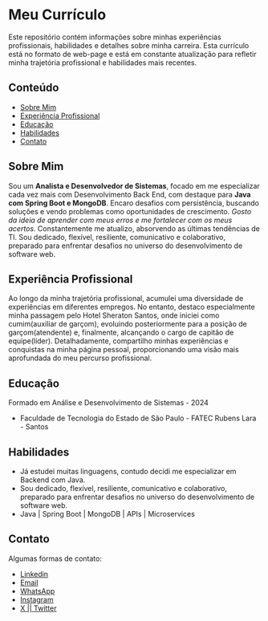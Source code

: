 # Meu Currículo

Este repositório contém informações sobre minhas experiências profissionais, habilidades e detalhes sobre minha carreira. Esta currículo está no formato de web-page e está em constante atualização para refletir minha trajetória profissional e habilidades mais recentes.

## Conteúdo

* [Sobre Mim](#sobre-mim)
* [Experiência Profissional](#experi%C3%AAncia-profissional)
* [Educação](#educa%C3%A7%C3%A3o)
* [Habilidades](#habilidades)
* [Contato](#contato)

## Sobre Mim

Sou um **Analista e Desenvolvedor de Sistemas**, focado em me especializar cada vez mais com Desenvolvimento Back End, com destaque para **Java com Spring Boot e MongoDB**. Encaro desafios com persistência, buscando soluções e vendo problemas como oportunidades de crescimento. *Gosto da ideia de aprender com meus erros e me fortalecer com os meus acertos.* Constantemente me atualizo, absorvendo as últimas tendências de TI. Sou dedicado, flexível, resiliente, comunicativo e colaborativo, preparado para enfrentar desafios no universo do desenvolvimento de software web.

## Experiência Profissional

Ao longo da minha trajetória profissional, acumulei uma diversidade de experiências em diferentes empregos. No entanto, destaco especialmente minha passagem pelo Hotel Sheraton Santos, onde iniciei como cumim(auxiliar de garçom), evoluindo posteriormente para a posição de garçom(atendente) e, finalmente, alcançando o cargo de capitão de equipe(líder). Detalhadamente, compartilho minhas experiências e conquistas na minha página pessoal, proporcionando uma visão mais aprofundada do meu percurso profissional.

## Educação

Formado em Análise e Desenvolvimento de Sistemas - 2024

* Faculdade de Tecnologia do Estado de São Paulo - FATEC Rubens Lara - Santos

## Habilidades

* Já estudei muitas linguagens, contudo decidi me especializar em Backend com Java.
* Sou dedicado, flexível, resiliente, comunicativo e colaborativo, preparado para enfrentar desafios no universo do desenvolvimento de software web.
* Java | Spring Boot | MongoDB | APIs | Microservices 

## Contato

Algumas formas de contato:

* [Linkedin](https://www.linkedin.com/in/ddanielssantana/)
* [Email](mailto:daniel10gja@gmail.com)
* [WhatsApp](https://wa.me/5513988679378)
* [Instagram](https://www.instagram.com/daniel_san.t/)
* [X || Twitter](https://twitter.com/Daniel_SantanaT)